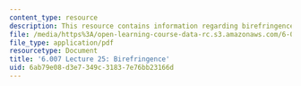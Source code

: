 ```yaml
---
content_type: resource
description: This resource contains information regarding birefringence.
file: /media/https%3A/open-learning-course-data-rc.s3.amazonaws.com/6-007-electromagnetic-energy-from-motors-to-lasers-spring-2011/6ab79e08d3e7349c31837e76bb23166d_MIT6_007S11_lec25.pdf
file_type: application/pdf
resourcetype: Document
title: '6.007 Lecture 25: Birefringence'
uid: 6ab79e08-d3e7-349c-3183-7e76bb23166d
---
```


